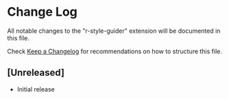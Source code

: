 # Change Log

All notable changes to the "r-style-guider" extension will be documented in this file.

Check [Keep a Changelog](http://keepachangelog.com/) for recommendations on how to structure this file.

## [Unreleased]

- Initial release